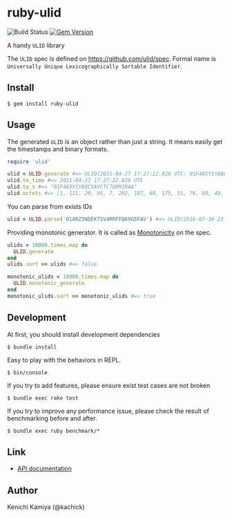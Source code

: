 # ruby-ulid

![Build Status](https://github.com/kachick/ruby-ulid/actions/workflows/test.yml/badge.svg?branch=main)
[![Gem Version](https://badge.fury.io/rb/ruby-ulid.png)](http://badge.fury.io/rb/ruby-ulid)

A handy `ULID` library

The `ULID` spec is defined on https://github.com/ulid/spec.
Formal name is `Universally Unique Lexicographically Sortable Identifier`.

## Install

```console
$ gem install ruby-ulid
```

## Usage

The generated `ULID` is an object rather than just a string.
It means easily get the timestamps and binary formats.

```ruby
require 'ulid'

ulid = ULID.generate #=> ULID(2021-04-27 17:27:22.826 UTC: 01F4A5Y1YAQCYAYCTC7GRMJ9AA)
ulid.to_time #=> 2021-04-27 17:27:22.826 UTC
ulid.to_s #=> "01F4A5Y1YAQCYAYCTC7GRMJ9AA"
ulid.octets #=> [1, 121, 20, 95, 7, 202, 187, 60, 175, 51, 76, 60, 49, 73, 37, 74]
```

You can parse from exists IDs

```ruby
ulid = ULID.parse('01ARZ3NDEKTSV4RRFFQ69G5FAV') #=> ULID(2016-07-30 23:54:10.259 UTC: 01ARZ3NDEKTSV4RRFFQ69G5FAV)
```

Providing monotonic generator. It is called as [Monotonicity](https://github.com/ulid/spec/tree/d0c7170df4517939e70129b4d6462cc162f2d5bf#monotonicity) on the spec.

```ruby
ulids = 10000.times.map do
  ULID.generate
end
ulids.sort == ulids #=> false

monotonic_ulids = 10000.times.map do
  ULID.monotonic_generate
end
monotonic_ulids.sort == monotonic_ulids #=> true
```

## Development

At first, you should install development dependencies

```console
$ bundle install
```

Easy to play with the behaviors in REPL.

```console
$ bin/console
```

If you try to add features, please ensure exist test cases are not broken

```console
$ bundle exec rake test
```

If you try to improve any performance issue, please check the result of benchmarking before and after.

```console
$ bundle exec ruby benchmark/*
```
## Link

* [API documentation](https://rubydoc.info/github/kachick/ruby-ulid/)

## Author

Kenichi Kamiya (@kachick)
